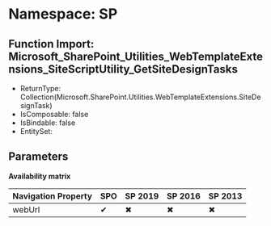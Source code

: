 # Namespace: SP

## Function Import: Microsoft_SharePoint_Utilities_WebTemplateExtensions_SiteScriptUtility_GetSiteDesignTasks

- ReturnType: Collection(Microsoft.SharePoint.Utilities.WebTemplateExtensions.SiteDesignTask)
- IsComposable: false
- IsBindable: false
- EntitySet: 

## Parameters

**Availability matrix**

Navigation Property | SPO | SP 2019 | SP 2016 | SP 2013
----------|-----|---------|---------|--------
webUrl | ✔ | ✖ | ✖ | ✖
